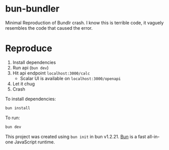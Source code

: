 # bun-bundler
Minimal Reproduction of Bundlr crash. I know this is terrible code, it vaguely resembles the code that caused the error.

# Reproduce
1. Install dependencies
2. Run api (`bun dev`)
3. Hit api endpoint `localhost:3000/calc`
    - Scalar UI is available on `localhost:3000/openapi`
4. Let it chug
5. Crash

To install dependencies:

```bash
bun install
```

To run:

```bash
bun dev
```


This project was created using `bun init` in bun v1.2.21. [Bun](https://bun.com) is a fast all-in-one JavaScript runtime.
